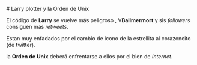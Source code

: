 # Larry plotter y la Orden de Unix

El código de **Larry** se vuelve más peligroso ,
V**Ballmermort** y sis *followers* consiguen más *retweets*.

Estan muy enfadados por el cambio de icono de la estrellita al corazoncito (de twitter).

 la **Orden de Unix** deberá enfrentarse a ellos por el bien de *Internet*.
